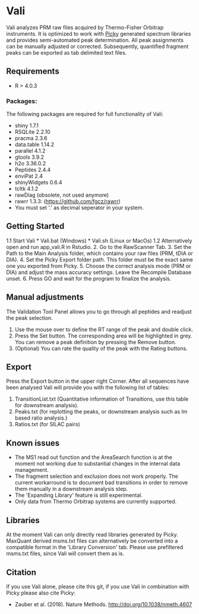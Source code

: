 # Vali
Vali analyzes PRM raw files acquired by Thermo-Fisher Orbitrap instruments. It is optimized to work with [Picky](https://picky.mdc-berlin.de) generated spectrum libraries and provides semi-automated peak determination. All peak assignments can be manually adjusted or corrected. Subsequently, quantified fragment peaks can be exported as tab delimited text files.
## Requirements
* R > 4.0.3

### Packages:
The following packages are required for full functionality of Vali:
* shiny 1.7.1
* RSQLite 2.2.10
* pracma 2.3.6
* data.table 1.14.2
* parallel 4.1.2
* gtools 3.9.2
* h2o 3.36.0.2
* Peptides 2.4.4
* enviPat 2.4
* shinyWidgets 0.6.4
* tcltk 4.1.2
* rawDiag (obsolete, not used anymore)
* rawrr 1.3.3: (https://github.com/fgcz/rawrr)
 * You must set '.' as decimal seperator in your system. 

## Getting Started
1.1 Start Vali
    * Vali.bat (Windows)
    * Vali.sh (Linux or MacOs)
1.2 Alternatively open and run app_vali.R in Rstudio.
2. Go to the RawScanner Tab.
3. Set the Path to the Main Analysis folder, which contains your raw files (PRM, tDIA or DIA).
4. Set the Picky Export folder path. This folder must be the exact same one you exported from Picky. 
5. Choose the correct analysis mode (PRM or DIA) and adjust the mass accuracy settings. Leave the Recompile Database unset.
6. Press GO and wait for the program to finalize the analysis.
## Manual adjustments
The Validation Tool Panel allows you to go through all peptides and readjust the peak selection.

1. Use the mouse over to define the RT range of the peak and double click. 
2. Press the Set button. The corresponding area will be highlighted in grey. You can remove a peak definition by pressing the Remove button.
3. (Optional) You can rate the quality of the peak with the Rating buttons.

## Export
Press the Export button in the upper right Corner. After all sequences have been analysed Vali will provide you with the following list of tables:
1. TransitionList.txt (Quantitative information of Transitions, use this table for downstream analysis).
2. Peaks.txt (for replotting the peaks, or downstream analysis such as lm based ratio analysis.)
4. Ratios.txt (for SILAC pairs)

## Known issues
* The MS1 read out function and the AreaSearch function is at the moment not working due to substantial changes in the internal data management.
* The fragment selection and exclusion does not work properly. The current workarround is to document bad transitions in order to remove them manually in a downstream analysis step. 
* The 'Expanding Library' feature is still experimental.
* Only data from Thermo Orbitrap systems are currently supported. 

## Libraries
At the moment Vali can only directly read libraries generated by Picky. MaxQuant derived msms.txt files can alternatively be converted into a compatible format in the 'Library Conversion' tab. Please use prefiltered msms.txt files, since Vali will convert them as is.


## Citation
If you use Vali alone, please cite this git, if you use Vali in combination with Picky please also cite Picky:

* Zauber et al. (2018). Nature Methods. http://doi.org/10.1038/nmeth.4607



